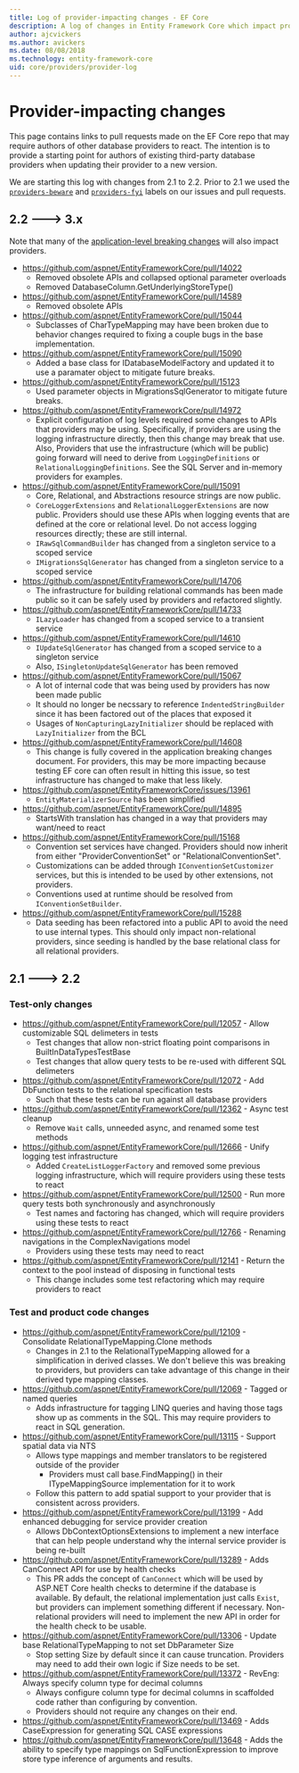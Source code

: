 ```yaml
---
title: Log of provider-impacting changes - EF Core
description: A log of changes in Entity Framework Core which impact providers
author: ajcvickers
ms.author: avickers
ms.date: 08/08/2018
ms.technology: entity-framework-core
uid: core/providers/provider-log
---
```


# Provider-impacting changes

This page contains links to pull requests made on the EF Core repo that may require authors of other database providers to react. The intention is to provide a starting point for authors of existing third-party database providers when updating their provider to a new version.

We are starting this log with changes from 2.1 to 2.2. Prior to 2.1 we used the [`providers-beware`](https://github.com/aspnet/EntityFrameworkCore/labels/providers-beware) and [`providers-fyi`](https://github.com/aspnet/EntityFrameworkCore/labels/providers-fyi) labels on our issues and pull requests.

## 2.2 ---> 3.x

Note that many of the [application-level breaking changes](xref:core/what-is-new/ef-core-3.x/breaking-changes) will also impact providers.

* <https://github.com/aspnet/EntityFrameworkCore/pull/14022>
  * Removed obsolete APIs and collapsed optional parameter overloads
  * Removed DatabaseColumn.GetUnderlyingStoreType()
* <https://github.com/aspnet/EntityFrameworkCore/pull/14589>
  * Removed obsolete APIs
* <https://github.com/aspnet/EntityFrameworkCore/pull/15044>
  * Subclasses of CharTypeMapping may have been broken due to behavior changes required to fixing a couple bugs in the base implementation.
* <https://github.com/aspnet/EntityFrameworkCore/pull/15090>
  * Added a base class for IDatabaseModelFactory and updated it to use a paramater object to mitigate future breaks.
* <https://github.com/aspnet/EntityFrameworkCore/pull/15123>
  * Used parameter objects in MigrationsSqlGenerator to mitigate future breaks.
* <https://github.com/aspnet/EntityFrameworkCore/pull/14972>
  * Explicit configuration of log levels required some changes to APIs that providers may be using. Specifically, if providers are using the logging infrastructure directly, then this change may break that use. Also, Providers that use the infrastructure (which will be public) going forward will need to derive from `LoggingDefinitions` or `RelationalLoggingDefinitions`. See the SQL Server and in-memory providers for examples.
* <https://github.com/aspnet/EntityFrameworkCore/pull/15091>
  * Core, Relational, and Abstractions resource strings are now public.
  * `CoreLoggerExtensions` and `RelationalLoggerExtensions` are now public. Providers should use these APIs when logging events that are defined at the core or relational level. Do not access logging resources directly; these are still internal.
  * `IRawSqlCommandBuilder` has changed from a singleton service to a scoped service
  * `IMigrationsSqlGenerator` has changed from a singleton service to a scoped service
* <https://github.com/aspnet/EntityFrameworkCore/pull/14706>
  * The infrastructure for building relational commands has been made public so it can be safely used by providers and refactored slightly.
* <https://github.com/aspnet/EntityFrameworkCore/pull/14733>
  * `ILazyLoader` has changed from a scoped service to a transient service
* <https://github.com/aspnet/EntityFrameworkCore/pull/14610>
  * `IUpdateSqlGenerator` has changed from a scoped service to a singleton service
  * Also, `ISingletonUpdateSqlGenerator` has been removed
* <https://github.com/aspnet/EntityFrameworkCore/pull/15067>
  * A lot of internal code that was being used by providers has now been made public
  * It should no longer be necssary to reference `IndentedStringBuilder` since it has been factored out of the places that exposed it
  * Usages of `NonCapturingLazyInitializer` should be replaced with `LazyInitializer` from the BCL
* <https://github.com/aspnet/EntityFrameworkCore/pull/14608>
  * This change is fully covered in the application breaking changes document. For providers, this may be more impacting because testing EF core can often result in hitting this issue, so test infrastructure has changed to make that less likely.
* <https://github.com/aspnet/EntityFrameworkCore/issues/13961>
  * `EntityMaterializerSource` has been simplified
* <https://github.com/aspnet/EntityFrameworkCore/pull/14895>
  * StartsWith translation has changed in a way that providers may want/need to react
* <https://github.com/aspnet/EntityFrameworkCore/pull/15168>
  * Convention set services have changed. Providers should now inherit from either "ProviderConventionSet" or "RelationalConventionSet".
  * Customizations can be added through `IConventionSetCustomizer` services, but this is intended to be used by other extensions, not providers.
  * Conventions used at runtime should be resolved from `IConventionSetBuilder`.
* <https://github.com/aspnet/EntityFrameworkCore/pull/15288>
  * Data seeding has been refactored into a public API to avoid the need to use internal types. This should only impact non-relational providers, since seeding is handled by the base relational class for all relational providers.

## 2.1 ---> 2.2

### Test-only changes

* <https://github.com/aspnet/EntityFrameworkCore/pull/12057> - Allow customizable SQL delimeters in tests
  * Test changes that allow non-strict floating point comparisons in BuiltInDataTypesTestBase
  * Test changes that allow query tests to be re-used with different SQL delimeters
* <https://github.com/aspnet/EntityFrameworkCore/pull/12072> - Add DbFunction tests to the relational specification tests
  * Such that these tests can be run against all database providers
* <https://github.com/aspnet/EntityFrameworkCore/pull/12362> - Async test cleanup
  * Remove `Wait` calls, unneeded async, and renamed some test methods
* <https://github.com/aspnet/EntityFrameworkCore/pull/12666> - Unify logging test infrastructure
  * Added `CreateListLoggerFactory` and removed some previous logging infrastructure, which will require providers using these tests to react
* <https://github.com/aspnet/EntityFrameworkCore/pull/12500> - Run more query tests both synchronously and asynchronously
  * Test names and factoring has changed, which will require providers using these tests to react
* <https://github.com/aspnet/EntityFrameworkCore/pull/12766> - Renaming navigations in the ComplexNavigations model
  * Providers using these tests may need to react
* <https://github.com/aspnet/EntityFrameworkCore/pull/12141> - Return the context to the pool instead of disposing in functional tests
  * This change includes some test refactoring which may require providers to react

### Test and product code changes

* <https://github.com/aspnet/EntityFrameworkCore/pull/12109> - Consolidate RelationalTypeMapping.Clone methods
  * Changes in 2.1 to the RelationalTypeMapping allowed for a simplification in derived classes. We don't believe this was breaking to providers, but providers can take advantage of this change in their derived type mapping classes.
* <https://github.com/aspnet/EntityFrameworkCore/pull/12069> - Tagged or named queries
  * Adds infrastructure for tagging LINQ queries and having those tags show up as comments in the SQL. This may require providers to react in SQL generation.
* <https://github.com/aspnet/EntityFrameworkCore/pull/13115> - Support spatial data via NTS
  * Allows type mappings and member translators to be registered outside of the provider
    * Providers must call base.FindMapping() in their ITypeMappingSource implementation for it to work
  * Follow this pattern to add spatial support to your provider that is consistent across providers.
* <https://github.com/aspnet/EntityFrameworkCore/pull/13199> - Add enhanced debugging for service provider creation
  * Allows DbContextOptionsExtensions to implement a new interface that can help people understand why the internal service provider is being re-built
* <https://github.com/aspnet/EntityFrameworkCore/pull/13289> - Adds CanConnect API for use by health checks
  * This PR adds the concept of `CanConnect` which will be used by ASP.NET Core health checks to determine if the database is available. By default, the relational implementation just calls `Exist`, but providers can implement something different if necessary. Non-relational providers will need to implement the new API in order for the health check to be usable.
* <https://github.com/aspnet/EntityFrameworkCore/pull/13306> - Update base RelationalTypeMapping to not set DbParameter Size
  * Stop setting Size by default since it can cause truncation. Providers may need to add their own logic if Size needs to be set.
* <https://github.com/aspnet/EntityFrameworkCore/pull/13372> - RevEng: Always specify column type for decimal columns
  * Always configure column type for decimal columns in scaffolded code rather than configuring by convention.
  * Providers should not require any changes on their end.
* <https://github.com/aspnet/EntityFrameworkCore/pull/13469> - Adds CaseExpression for generating SQL CASE expressions
* <https://github.com/aspnet/EntityFrameworkCore/pull/13648> - Adds the ability to specify type mappings on SqlFunctionExpression to improve store type inference of arguments and results.
